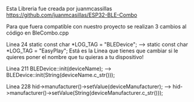 Esta Libreria fue creada por juanmcassillas
https://github.com/juanmcasillas/ESP32-BLE-Combo

Para que fuera compatible con nuestro proyecto se realizan 3 cambios al código en BleCombo.cpp

Linea 24
static const char *LOG_TAG = "BLEDevice"; --> static const char *LOG_TAG = "EasyPlay";
Está es la Linea que tienes que cambiar si le quieres poner el nombre que tu quieras a tu dispositivo!

Linea 211
BLEDevice::init(deviceName); --> BLEDevice::init(String(deviceName.c_str()));

Linea 228
hid->manufacturer()->setValue(deviceManufacturer); --> hid->manufacturer()->setValue(String(deviceManufacturer.c_str()));
